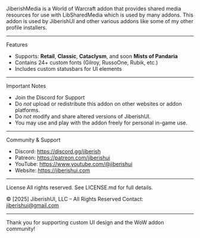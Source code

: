JiberishMedia is a World of Warcraft addon that provides shared media resources for use with LibSharedMedia which is used by many addons. This addon is used by JiberishUI and other various addons like some of my other profile installers.

---

Features
- Supports: **Retail**, **Classic**, **Cataclysm**, and soon **Mists of Pandaria**
- Contains 24+ custom fonts (Gilroy, RussoOne, Rubik, etc.)
- Includes custom statusbars for UI elements

---

Important Notes
- Join the Discord for Support
- Do *not* upload or redistribute this addon on other websites or addon platforms.
- Do *not* modify and share altered versions of JiberishUI.
- You may use and play with the addon freely for personal in-game use.

---

Community & Support
- Discord: https://discord.gg/jiberish
- Patreon: https://patreon.com/jiberishui
- YouTube: https://www.youtube.com/@jiberishui
- Website: https://jiberishui.com

---

License
All rights reserved.
See LICENSE.md for full details.

© [2025] JiberishUI, LLC – All Rights Reserved
Contact: jiberishui@gmail.com

---

Thank you for supporting custom UI design and the WoW addon community!
